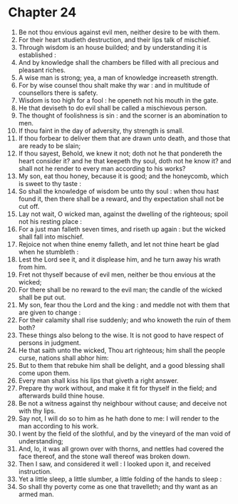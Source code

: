 # Chapter 24

1. Be not thou envious against evil men, neither desire to be with them.
2. For their heart studieth destruction, and their lips talk of mischief.
3. Through wisdom is an house builded; and by understanding it is established :
4. And by knowledge shall the chambers be filled with all precious and pleasant riches.
5. A wise man is strong; yea, a man of knowledge increaseth strength.
6. For by wise counsel thou shalt make thy war : and in multitude of counsellors there is safety.
7. Wisdom is too high for a fool : he openeth not his mouth in the gate.
8. He that deviseth to do evil shall be called a mischievous person.
9. The thought of foolishness is sin : and the scorner is an abomination to men.
10. If thou faint in the day of adversity, thy strength is small.
11. If thou forbear to deliver them that are drawn unto death, and those that are ready to be slain;
12. If thou sayest, Behold, we knew it not; doth not he that pondereth the heart consider it? and he that keepeth thy soul, doth not he know it? and shall not he render to every man according to his works?
13. My son, eat thou honey, because it is good; and the honeycomb, which is sweet to thy taste :
14. So shall the knowledge of wisdom be unto thy soul : when thou hast found it, then there shall be a reward, and thy expectation shall not be cut off.
15. Lay not wait, O wicked man, against the dwelling of the righteous; spoil not his resting place :
16. For a just man falleth seven times, and riseth up again : but the wicked shall fall into mischief.
17. Rejoice not when thine enemy falleth, and let not thine heart be glad when he stumbleth :
18. Lest the Lord see it, and it displease him, and he turn away his wrath from him.
19. Fret not thyself because of evil men, neither be thou envious at the wicked;
20. For there shall be no reward to the evil man; the candle of the wicked shall be put out.
21. My son, fear thou the Lord and the king : and meddle not with them that are given to change :
22. For their calamity shall rise suddenly; and who knoweth the ruin of them both?
23. These things also belong to the wise. It is not good to have respect of persons in judgment.
24. He that saith unto the wicked, Thou art righteous; him shall the people curse, nations shall abhor him:
25. But to them that rebuke him shall be delight, and a good blessing shall come upon them.
26. Every man shall kiss his lips that giveth a right answer.
27. Prepare thy work without, and make it fit for thyself in the field; and afterwards build thine house.
28. Be not a witness against thy neighbour without cause; and deceive not with thy lips.
29. Say not, I will do so to him as he hath done to me: I will render to the man according to his work.
30. I went by the field of the slothful, and by the vineyard of the man void of understanding;
31. And, lo, it was all grown over with thorns, and nettles had covered the face thereof, and the stone wall thereof was broken down.
32. Then I saw, and considered it well : I looked upon it, and received instruction.
33. Yet a little sleep, a little slumber, a little folding of the hands to sleep :
34. So shall thy poverty come as one that travelleth; and thy want as an armed man.


